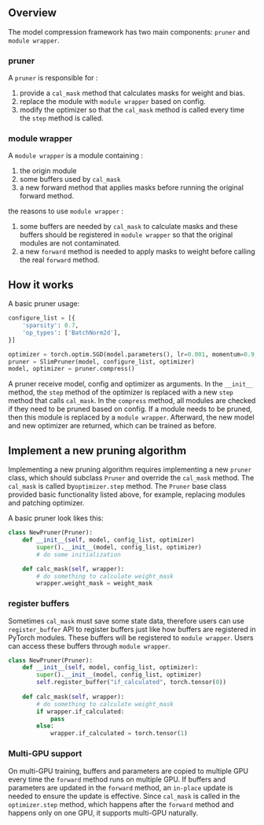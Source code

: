 ## Overview
The model compression framework has two main components: `pruner` and `module wrapper`.

### pruner
A `pruner` is responsible for :
1. provide a `cal_mask` method that calculates masks for weight and bias.
2. replace the module with `module wrapper` based on config.
3. modify the optimizer so that the `cal_mask` method is called every time the `step` method is called.

### module wrapper
A `module wrapper` is a module containing :
1. the origin module
2. some buffers used by `cal_mask`
3. a new forward method that applies masks before running the original forward method.

the reasons to use `module wrapper` :
1. some buffers are needed by `cal_mask` to calculate masks and these buffers should be registered in `module wrapper` so that the original modules are not contaminated.
2. a new `forward` method is needed to apply masks to weight before calling the real `forward` method.

## How it works
A basic pruner usage:
```python
configure_list = [{
    'sparsity': 0.7,
    'op_types': ['BatchNorm2d'],
}]

optimizer = torch.optim.SGD(model.parameters(), lr=0.001, momentum=0.9, weight_decay=1e-4)
pruner = SlimPruner(model, configure_list, optimizer)
model, optimizer = pruner.compress()
```

A pruner receive model, config and optimizer as arguments. In the `__init__` method, the `step` method of the optimizer is replaced with a new `step` method that calls `cal_mask`. In the `compress` method, all modules are checked if they need to be pruned based on config. If a module needs to be pruned, then this module is replaced by a `module wrapper`. Afterward, the new model and new optimizer are returned, which can be trained as before.

## Implement a new pruning algorithm
Implementing a new pruning algorithm requires implementing a new `pruner` class, which should subclass `Pruner` and override the `cal_mask` method. The `cal_mask` is called by`optimizer.step` method.
The `Pruner` base class provided basic functionality listed above, for example, replacing modules and patching optimizer.

A basic pruner look likes this:
```python
class NewPruner(Pruner):
    def __init__(self, model, config_list, optimizer)
        super().__init__(model, config_list, optimizer)
        # do some initialization

    def calc_mask(self, wrapper):
        # do something to calculate weight_mask
        wrapper.weight_mask = weight_mask
```
### register buffers
Sometimes `cal_mask` must save some state data, therefore users can use `register_buffer` API to register buffers just like how buffers are registered in PyTorch modules. These buffers will be registered to `module wrapper`. Users can access these buffers through `module wrapper`.

```python
class NewPruner(Pruner):
    def __init__(self, model, config_list, optimizer):
        super().__init__(model, config_list, optimizer)
        self.register_buffer("if_calculated", torch.tensor(0))
    
    def calc_mask(self, wrapper):
        # do something to calculate weight_mask
        if wrapper.if_calculated:
            pass
        else:
            wrapper.if_calculated = torch.tensor(1)
```

### Multi-GPU support
On multi-GPU training, buffers and parameters are copied to multiple GPU every time the `forward` method runs on multiple GPU. If buffers and parameters are updated in the `forward` method, an `in-place` update is needed to ensure the update is effective.
Since `cal_mask` is called in the `optimizer.step` method, which happens after the `forward` method and happens only on one GPU, it supports multi-GPU naturally.